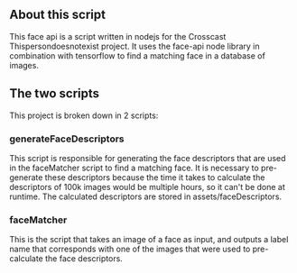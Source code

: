 ## About this script

This face api is a script written in nodejs for the Crosscast Thispersondoesnotexist project. It uses the face-api node library in combination with tensorflow to find a matching face in a database of images.

## The two scripts

This project is broken down in 2 scripts:

### generateFaceDescriptors

This script is responsible for generating the face descriptors that are used in the faceMatcher script to find a matching face. It is necessary to pre-generate these descriptors because the time it takes to calculate the descriptors of 100k images would be multiple hours, so it can't be done at runtime. The calculated descriptors are stored in assets/faceDescriptors.

### faceMatcher

This is the script that takes an image of a face as input, and outputs a label name that corresponds with one of the images that were used to pre-calculate the face descriptors.
